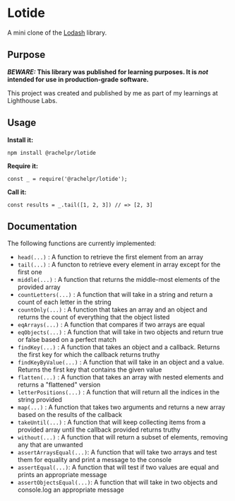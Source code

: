 # Lotide

A mini clone of the [Lodash](https://lodash.com) library.

## Purpose

**_BEWARE:_ This library was published for learning purposes. It is _not_ intended for use in production-grade software.**

This project was created and published by me as part of my learnings at Lighthouse Labs. 

## Usage

**Install it:**

`npm install @rachelpr/lotide`

**Require it:**

`const _ = require('@rachelpr/lotide');`

**Call it:**

`const results = _.tail([1, 2, 3]) // => [2, 3]`

## Documentation

The following functions are currently implemented:

*  `head(...)` : A function to retrieve the first element from an array
*  `tail(...)` : A functon to retrieve every element in array except for the first one
*  `middle(...)` : A function that returns the middle-most elements of the provided array
*  `countLetters(...)` : A function that will take in a string and return a count of each letter in the string
*  `countOnly(...)` : A function that takes an array and an object and returns the count of everything that the object listed
*  `eqArrays(...)` : A function that compares if two arrays are equal
*  `eqObjects(...)` : A function that will take in two objects and return true or false based on a perfect match
*  `findKey(...)` : A function that takes an object and a callback. Returns the first key for which the callback returns truthy
*  `findKeyByValue(...)` : A function that will take in an object and a value. Returns the first key that contains the given value
*  `flatten(...)` : A function that takes an array with nested elements and returns a "flattened" version
*  `letterPositions(...)` : A function that will return all the indices in the string provided
*  `map(...)` : A function that takes two arguments and returns a new array based on the results of the callback
*  `takeUntil(...)` : A function that will keep collecting items from a provided array until the callback provided returns truthy
*  `without(...)` : A function that will return a subset of elements, removing any that are unwanted
*  `assertArraysEqual(...)`: A function that will take two arrays and test them for equality and print a message to  the console
*  `assertEqual(...)`: A function that will test if two values are equal and prints an appropriate message 
*  `assertObjectsEqual(...)`: A function that will take in two objects and console.log an appropriate message